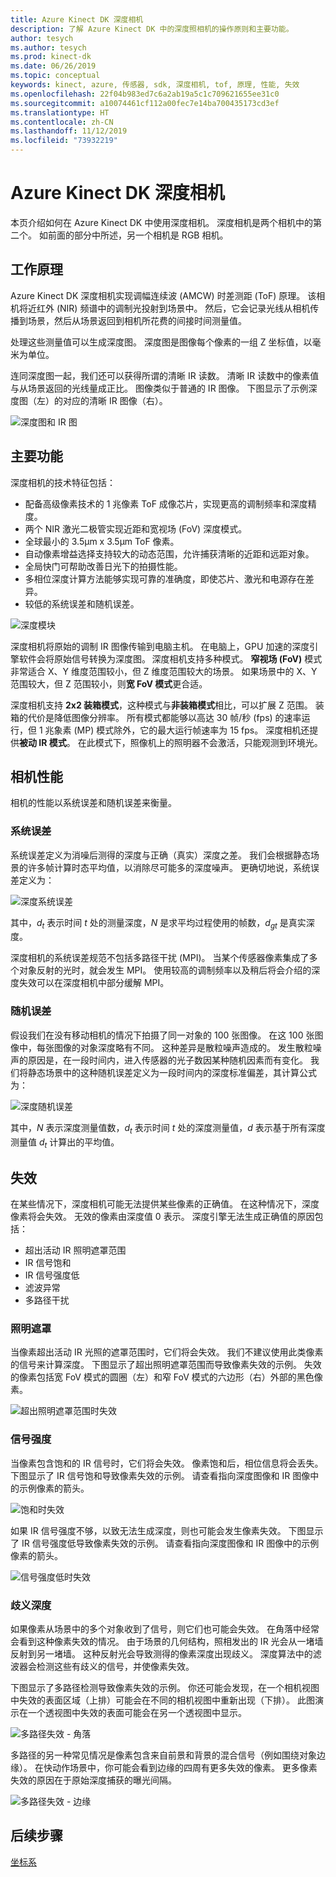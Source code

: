 ```yaml
---
title: Azure Kinect DK 深度相机
description: 了解 Azure Kinect DK 中的深度照相机的操作原则和主要功能。
author: tesych
ms.author: tesych
ms.prod: kinect-dk
ms.date: 06/26/2019
ms.topic: conceptual
keywords: kinect, azure, 传感器, sdk, 深度相机, tof, 原理, 性能, 失效
ms.openlocfilehash: 22f04b983ed7c6a2ab19a5c1c709621655ee31c0
ms.sourcegitcommit: a10074461cf112a00fec7e14ba700435173cd3ef
ms.translationtype: HT
ms.contentlocale: zh-CN
ms.lasthandoff: 11/12/2019
ms.locfileid: "73932219"
---
```

# <a name="azure-kinect-dk-depth-camera"></a>Azure Kinect DK 深度相机

本页介绍如何在 Azure Kinect DK 中使用深度相机。 深度相机是两个相机中的第二个。 如前面的部分中所述，另一个相机是 RGB 相机。  

## <a name="operating-principles"></a>工作原理

Azure Kinect DK 深度相机实现调幅连续波 (AMCW) 时差测距 (ToF) 原理。 该相机将近红外 (NIR) 频谱中的调制光投射到场景中。 然后，它会记录光线从相机传播到场景，然后从场景返回到相机所花费的间接时间测量值。

处理这些测量值可以生成深度图。 深度图是图像每个像素的一组 Z 坐标值，以毫米为单位。

连同深度图一起，我们还可以获得所谓的清晰 IR 读数。 清晰 IR 读数中的像素值与从场景返回的光线量成正比。 图像类似于普通的 IR 图像。 下图显示了示例深度图（左）的对应的清晰 IR 图像（右）。

![深度图和 IR 图](./media/concepts/depth-camera-depth-ir.png)

## <a name="key-features"></a>主要功能

深度相机的技术特征包括：

- 配备高级像素技术的 1 兆像素 ToF 成像芯片，实现更高的调制频率和深度精度。
- 两个 NIR 激光二极管实现近距和宽视场 (FoV) 深度模式。
- 全球最小的 3.5μm x 3.5μm ToF 像素。
- 自动像素增益选择支持较大的动态范围，允许捕获清晰的近距和远距对象。
- 全局快门可帮助改善日光下的拍摄性能。
- 多相位深度计算方法能够实现可靠的准确度，即使芯片、激光和电源存在差异。
- 较低的系统误差和随机误差。

![深度模块](./media/concepts/depth-camera-depth-module.jpg)

深度相机将原始的调制 IR 图像传输到电脑主机。 在电脑上，GPU 加速的深度引擎软件会将原始信号转换为深度图。 深度相机支持多种模式。 **窄视场 (FoV)** 模式非常适合 X、Y 维度范围较小，但 Z 维度范围较大的场景。 如果场景中的 X、Y 范围较大，但 Z 范围较小，则**宽 FoV 模式**更合适。

深度相机支持 **2x2 装箱模式**，这种模式与**非装箱模式**相比，可以扩展 Z 范围。 装箱的代价是降低图像分辨率。 所有模式都能够以高达 30 帧/秒 (fps) 的速率运行，但 1 兆象素 (MP) 模式除外，它的最大运行帧速率为 15 fps。 深度相机还提供**被动 IR 模式**。 在此模式下，照像机上的照明器不会激活，只能观测到环境光。

## <a name="camera-performance"></a>相机性能

相机的性能以系统误差和随机误差来衡量。

### <a name="systematic-error"></a>系统误差

系统误差定义为消噪后测得的深度与正确（真实）深度之差。 我们会根据静态场景的许多帧计算时态平均值，以消除尽可能多的深度噪声。 更确切地说，系统误差定义为：

![深度系统误差](./media/concepts/depth-camera-systematic-error.png)

其中，*d<sub>t</sub>* 表示时间 *t* 处的测量深度，*N* 是求平均过程使用的帧数，*d<sub>gt</sub>* 是真实深度。

深度相机的系统误差规范不包括多路径干扰 (MPI)。 当某个传感器像素集成了多个对象反射的光时，就会发生 MPI。 使用较高的调制频率以及稍后将会介绍的深度失效可以在深度相机中部分缓解 MPI。

### <a name="random-error"></a>随机误差

假设我们在没有移动相机的情况下拍摄了同一对象的 100 张图像。 在这 100 张图像中，每张图像的对象深度略有不同。 这种差异是散粒噪声造成的。 发生散粒噪声的原因是，在一段时间内，进入传感器的光子数因某种随机因素而有变化。 我们将静态场景中的这种随机误差定义为一段时间内的深度标准偏差，其计算公式为：

![深度随机误差](./media/concepts/depth-camera-random-error.png)

其中，*N* 表示深度测量值数，*d<sub>t</sub>* 表示时间 *t* 处的深度测量值，*d* 表示基于所有深度测量值 *d<sub>t</sub>* 计算出的平均值。

## <a name="invalidation"></a>失效

在某些情况下，深度相机可能无法提供某些像素的正确值。 在这种情况下，深度像素将会失效。 无效的像素由深度值 0 表示。 深度引擎无法生成正确值的原因包括：

- 超出活动 IR 照明遮罩范围
- IR 信号饱和
- IR 信号强度低
- 滤波异常
- 多路径干扰

### <a name="illumination-mask"></a>照明遮罩

当像素超出活动 IR 光照的遮罩范围时，它们将会失效。 我们不建议使用此类像素的信号来计算深度。 下图显示了超出照明遮罩范围而导致像素失效的示例。 失效的像素包括宽 FoV 模式的圆圈（左）和窄 FoV 模式的六边形（右）外部的黑色像素。

![超出照明遮罩范围时失效](./media/concepts/depth-camera-invalidation-illumination-mask.png)

### <a name="signal-strength"></a>信号强度

当像素包含饱和的 IR 信号时，它们将会失效。 像素饱和后，相位信息将会丢失。 下图显示了 IR 信号饱和导致像素失效的示例。 请查看指向深度图像和 IR 图像中的示例像素的箭头。

![饱和时失效](./media/concepts/depth-camera-invalidation-saturation.png)

如果 IR 信号强度不够，以致无法生成深度，则也可能会发生像素失效。 下图显示了 IR 信号强度低导致像素失效的示例。 请查看指向深度图像和 IR 图像中的示例像素的箭头。

![信号强度低时失效](./media/concepts/depth-camera-invalidation-low-signal.png)

### <a name="ambiguous-depth"></a>歧义深度

如果像素从场景中的多个对象收到了信号，则它们也可能会失效。 在角落中经常会看到这种像素失效的情况。  由于场景的几何结构，照相发出的 IR 光会从一堵墙反射到另一堵墙。 这种反射光会导致测得的像素深度出现歧义。 深度算法中的滤波器会检测这些有歧义的信号，并使像素失效。

下图显示了多路径检测导致像素失效的示例。 你还可能会发现，在一个相机视图中失效的表面区域（上排）可能会在不同的相机视图中重新出现（下排）。 此图演示在一个透视图中失效的表面可能会在另一个透视图中显示。

![多路径失效 - 角落](./media/concepts/depth-camera-invalidation-multipath.png)

多路径的另一种常见情况是像素包含来自前景和背景的混合信号（例如围绕对象边缘）。 在快动作场景中，你可能会看到边缘的四周有更多失效的像素。 更多像素失效的原因在于原始深度捕获的曝光间隔。

![多路径失效 - 边缘](./media/concepts/depth-camera-invalidation-edge.png)

## <a name="next-steps"></a>后续步骤

[坐标系](coordinate-systems.md)

